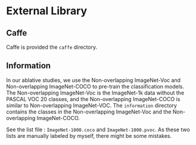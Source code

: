 # External Library

## Caffe
Caffe is provided the `caffe` directory.

## Information
In our ablative studies, we use the Non-overlapping ImageNet-Voc and Non-overlapping ImageNet-COCO to pre-train the classification models.
The Non-overlapping ImageNet-Voc is the ImageNet-1k data without the PASCAL VOC 20 classes, and the Non-overlapping ImageNet-COCO is similar to Non-overlapping ImageNet-VOC.
The `information` directory contains the classes in the Non-overlapping ImageNet-Voc and the Non-overlapping ImageNet-COCO.

See the list file : `ImageNet-1000.coco` and `ImageNet-1000.pvoc`. As these two lists are manually labeled by myself, there might be some mistakes.
